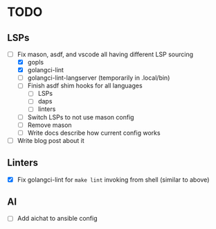 # TODO

## LSPs

- [ ] Fix mason, asdf, and vscode all having different LSP sourcing
  - [x] gopls
  - [x] golangci-lint
  - [ ] golangci-lint-langserver (temporarily in .local/bin)
  - [ ] Finish asdf shim hooks for all languages
    - [ ] LSPs
    - [ ] daps
    - [ ] linters
  - [ ] Switch LSPs to not use mason config
  - [ ] Remove mason
  - [ ] Write docs describe how current config works
- [ ] Write blog post about it

## Linters

- [x] Fix golangci-lint for `make lint` invoking from shell (similar to above)

## AI

- [ ] Add aichat to ansible config
